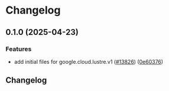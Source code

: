 # Changelog

## 0.1.0 (2025-04-23)


### Features

* add initial files for google.cloud.lustre.v1 ([#13826](https://github.com/googleapis/google-cloud-python/issues/13826)) ([0e60376](https://github.com/googleapis/google-cloud-python/commit/0e603767abf71fe7907931176a24a1e1747c8dff))

## Changelog
